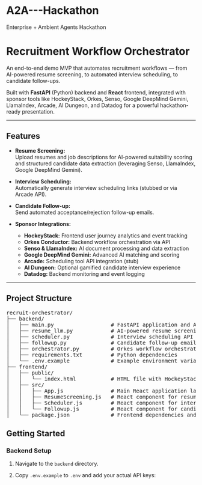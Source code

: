 # A2A---Hackathon
Enterprise + Ambient Agents Hackathon

# Recruitment Workflow Orchestrator

An end-to-end demo MVP that automates recruitment workflows — from AI-powered resume screening, to automated interview scheduling, to candidate follow-ups.  

Built with **FastAPI** (Python) backend and **React** frontend, integrated with sponsor tools like HockeyStack, Orkes, Senso, Google DeepMind Gemini, LlamaIndex, Arcade, AI Dungeon, and Datadog 
for a powerful hackathon-ready presentation.

---
## Features

- **Resume Screening:**  
  Upload resumes and job descriptions for AI-powered suitability scoring and structured candidate data extraction (leveraging Senso, LlamaIndex, Google DeepMind Gemini).

- **Interview Scheduling:**  
  Automatically generate interview scheduling links (stubbed or via Arcade API).

- **Candidate Follow-up:**  
  Send automated acceptance/rejection follow-up emails.

- **Sponsor Integrations:**  
  - **HockeyStack:** Frontend user journey analytics and event tracking  
  - **Orkes Conductor:** Backend workflow orchestration via API  
  - **Senso & LlamaIndex:** AI document processing and data extraction  
  - **Google DeepMind Gemini:** Advanced AI matching and scoring  
  - **Arcade:** Scheduling tool API integration (stub)  
  - **AI Dungeon:** Optional gamified candidate interview experience  
  - **Datadog:** Backend monitoring and event logging  
---

## Project Structure

<pre>
recruit-orchestrator/
├── backend/
│   ├── main.py                  # FastAPI application and API endpoints
│   ├── resume_llm.py            # AI-powered resume screening & sponsor integrations
│   ├── scheduler.py             # Interview scheduling API logic
│   ├── followup.py              # Candidate follow-up email logic
│   ├── orchestrator.py          # Orkes workflow orchestration integration
│   ├── requirements.txt         # Python dependencies
│   └── .env.example             # Example environment variable file
├── frontend/
│   ├── public/
│   │   └── index.html           # HTML file with HockeyStack analytics snippet
│   ├── src/
│   │   ├── App.js               # Main React application layout
│   │   ├── ResumeScreening.js   # React component for resume upload & AI screening
│   │   ├── Scheduler.js         # React component for interview scheduling
│   │   └── Followup.js          # React component for candidate follow-up
│   └── package.json             # Frontend dependencies and scripts
</pre>

## Getting Started

### Backend Setup

1. Navigate to the `backend` directory.

2. Copy `.env.example` to `.env` and add your actual API keys:
